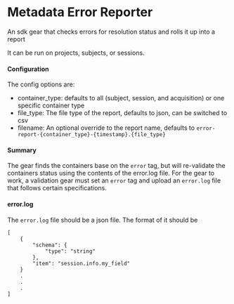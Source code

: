 # Metadata Error Reporter
An sdk gear that checks errors for resolution status and rolls it up into a report

It can be run on projects, subjects, or sessions.

#### Configuration
The config options are:
  - container_type: defaults to all (subject, session, and acquisition) or one specific container type
  - file_type: The file type of the report, defaults to json, can be switched to csv
  - filename: An optional override to the report name, defaults to `error-report-{container_type}-{timestamp}.{file_type}`

#### Summary
The gear finds the containers base on the `error` tag, but will re-validate the containers status using the contents of the error.log file.
For the gear to work, a validation gear must set an `error` tag and upload an `error.log` file that follows certain specifications.

#### error.log
The `error.log` file should be a json file. The format of it should be
```
[
	{
		"schema": {
			"type": "string"
		},
		"item": "session.info.my_field"
	}
	.
	.
	.
]
```

